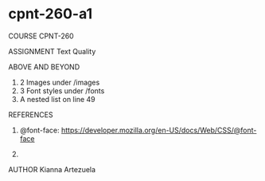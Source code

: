 # cpnt-260-a1

COURSE
  CPNT-260

ASSIGNMENT
  Text Quality

ABOVE AND BEYOND
  1. 2 Images under /images
  2. 3 Font styles under /fonts
  3. A nested list on line 49

REFERENCES
  1. @font-face: https://developer.mozilla.org/en-US/docs/Web/CSS/@font-face

2. 

AUTHOR
  Kianna Artezuela

